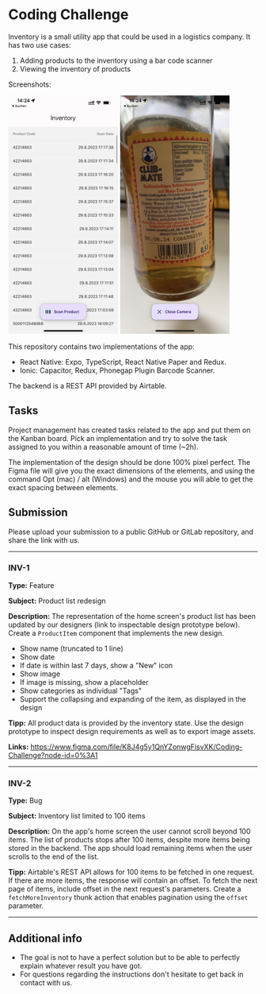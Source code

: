 # Coding Challenge

Inventory is a small utility app that could be used in a logistics company. It has two use cases:

1. Adding products to the inventory using a bar code scanner
2. Viewing the inventory of products

Screenshots:

<img src="./HomeScreen.jpg" height=480>
<img src="./CameraScreen.jpg" height=480>

This repository contains two implementations of the app:

- React Native: Expo, TypeScript, React Native Paper and Redux.
- Ionic: Capacitor, Redux, Phonegap Plugin Barcode Scanner.

The backend is a REST API provided by Airtable.

## Tasks

Project management has created tasks related to the app and put them on the Kanban board. Pick an implementation and try to solve the task assigned to you within a reasonable amount of time (~2h).

The implementation of the design should be done 100% pixel perfect.
The Figma file will give you the exact dimensions of the elements, and using the command Opt (mac) / alt (Windows) and the mouse you will able to get the exact spacing between elements.

## Submission

Please upload your submission to a public GitHub or GitLab repository, and share the link with us.

---

### INV-1

**Type:** Feature

**Subject:** Product list redesign

**Description:** The representation of the home screen's product list has been updated by our designers (link to inspectable design prototype below). Create a `ProductItem` component that implements the new design.

- Show name (truncated to 1 line)
- Show date
- If date is within last 7 days, show a "New" icon
- Show image
- If image is missing, show a placeholder
- Show categories as individual "Tags"
- Support the collapsing and expanding of the item, as displayed in the design

**Tipp:**
All product data is provided by the inventory state. Use the design prototype to inspect design requirements as well as to export image assets.

**Links:**
https://www.figma.com/file/K8J4g5y1QnYZonwgFisvXK/Coding-Challenge?node-id=0%3A1

---

### INV-2

**Type:** Bug

**Subject:** Inventory list limited to 100 items

**Description:** On the app's home screen the user cannot scroll beyond 100 items. The list of products stops after 100 items, despite more items being stored in the backend. The app should load remaining items when the user scrolls to the end of the list.

**Tipp:**
Airtable's REST API allows for 100 items to be fetched in one request. If there are more items, the response will contain an offset. To fetch the next page of items, include offset in the next request's parameters. Create a `fetchMoreInventory` thunk action that enables pagination using the `offset` parameter.

---

## Additional info

- The goal is not to have a perfect solution but to be able to perfectly explain whatever result you have got.
- For questions regarding the instructions don't hesitate to get back in contact with us.

